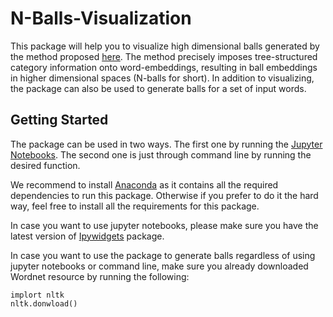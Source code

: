 # N-Balls-Visualization

This package will help you to visualize high dimensional balls generated by the method proposed [here](https://github.com/gnodisnait/nball4tree). The method precisely imposes tree-structured category information onto word-embeddings, resulting in ball embeddings in higher dimensional spaces (N-balls for short). In addition to visualizing, the package can also be used to generate balls for a set of input words.

## Getting Started
The package can be used in two ways. The first one by running the [Jupyter Notebooks](https://github.com/ghanem-mhd/N-Balls-Visualization/tree/master/jupyter_notebooks). The second one is just through command line by running the desired function. 

We recommend to install [Anaconda](https://www.anaconda.com/distribution/) as it contains all the required dependencies to run this package. Otherwise if you prefer to do it the hard way, feel free to install all the requirements for this package.

In case you want to use jupyter notebooks, please make sure you have the latest version of [Ipywidgets](https://github.com/jupyter-widgets/ipywidgets) package. 

In case you want to use the package to generate balls regardless of using jupyter notebooks or command line, make sure you already downloaded Wordnet resource by running the following:
```
implort nltk
nltk.donwload()
```
